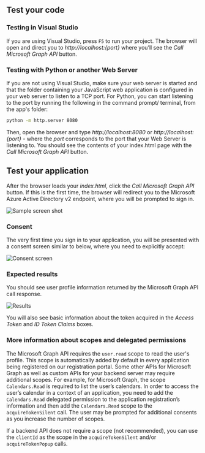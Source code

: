 
## Test your code

### Testing in Visual Studio
If you are using Visual Studio, press `F5` to run your project. The browser will open and direct you to *http://localhost:{port}* where you’ll see the *Call Microsoft Graph API* button.

### Testing with Python or another Web Server
If you are not using Visual Studio, make sure your web server is started and that the folder containing your JavaScript web application is configured in your web server to listen to a TCP port. For Python, you can start listening to the port by running the following in the command prompt/ terminal, from the app's folder:

```bash
python -m http.server 8080
```
 Then, open the browser and type *http://localhost:8080* or *http://localhost:{port}* - where the *port* corresponds to the port that your Web Server is listening to. You should see the contents of your index.html page with the *Call Microsoft Graph API* button.

## Test your application

After the browser loads your *index.html*, click the *Call Microsoft Graph API* button. If this is the first time, the browser will redirect you to the Microsoft Azure Active Directory v2 endpoint, where you will be prompted to sign in.
 
![Sample screen shot](media/active-directory-singlepageapp-javascriptspa-test/javascriptspascreenshot1.png)


### Consent
The very first time you sign in to your application, you will be presented with a consent screen similar to below, where you need to explicitly accept:

 ![Consent screen](media/active-directory-singlepageapp-javascriptspa-test/javascriptspaconsent.png)


### Expected results
You should see user profile information returned by the Microsoft Graph API call response.
 
 ![Results](media/active-directory-singlepageapp-javascriptspa-test/javascriptsparesults.png)

You will also see basic information about the token acquired in the *Access Token* and *ID Token Claims* boxes.

<!--start-collapse-->
### More information about scopes and delegated permissions

The Microsoft Graph API requires the `user.read` scope to read the user's profile. This scope is automatically added by default in every application being registered on our registration portal. Some other APIs for Microsoft Graph as well as custom APIs for your backend server may require additional scopes. For example, for Microsoft Graph, the scope `Calendars.Read` is required to list the user’s calendars. In order to access the user’s calendar in a context of an application, you need to add the `Calendars.Read` delegated permission to the application registration’s information and then add the `Calendars.Read` scope to the `acquireTokenSilent` call. The user may be prompted for additional consents as you increase the number of scopes.

If a backend API does not require a scope (not recommended), you can use the `clientId` as the scope in the `acquireTokenSilent` and/or `acquireTokenPopup` calls.

<!--end-collapse-->
